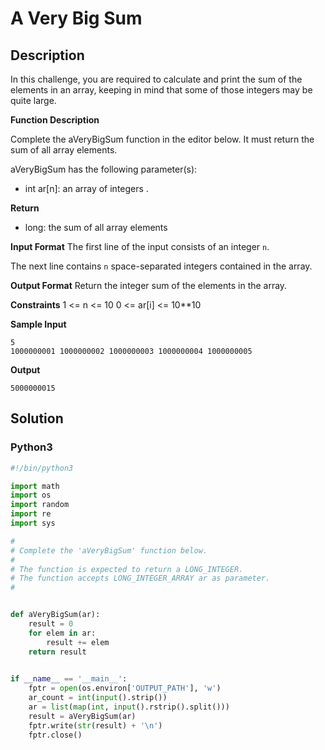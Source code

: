 # A Very Big Sum


## Description
In this challenge, you are required to calculate and print the sum of the elements in an array, keeping in mind that some of those integers may be quite large.

**Function Description**

Complete the aVeryBigSum function in the editor below. It must return the sum of all array elements.

aVeryBigSum has the following parameter(s):

-   int ar[n]: an array of integers . 

**Return**

-   long: the sum of all array elements

**Input Format**
The first line of the input consists of an integer `n`.

The next line contains `n` space-separated integers contained in the array.

**Output Format**
Return the integer sum of the elements in the array.

**Constraints**
1 <= n <= 10
0 <= ar[i] <= 10**10

**Sample Input**
```
5
1000000001 1000000002 1000000003 1000000004 1000000005
```

**Output**
```
5000000015
```


## Solution

### Python3
```python
#!/bin/python3

import math
import os
import random
import re
import sys

#
# Complete the 'aVeryBigSum' function below.
#
# The function is expected to return a LONG_INTEGER.
# The function accepts LONG_INTEGER_ARRAY ar as parameter.
#


def aVeryBigSum(ar):
    result = 0
    for elem in ar:
        result += elem
    return result

    
if __name__ == '__main__':
    fptr = open(os.environ['OUTPUT_PATH'], 'w')
    ar_count = int(input().strip())
    ar = list(map(int, input().rstrip().split()))
    result = aVeryBigSum(ar)
    fptr.write(str(result) + '\n')
    fptr.close()
```
